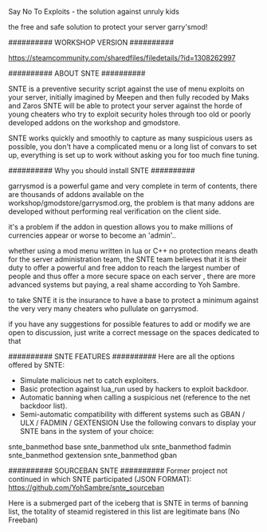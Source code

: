 Say No To Exploits - the solution against unruly kids

the free and safe solution to protect your server garry'smod!

##########
WORKSHOP VERSION
##########

https://steamcommunity.com/sharedfiles/filedetails/?id=1308262997

##########
ABOUT SNTE
##########

SNTE is a preventive security script against the use of menu exploits on your server, initially imagined by Meepen and then fully recoded by Maks and Zaros SNTE will be able to protect your server against the horde of young cheaters who try to exploit security holes through too old or poorly developed addons on the workshop and gmodstore.

SNTE works quickly and smoothly to capture as many suspicious users as possible, you don't have a complicated menu or a long list of convars to set up, everything is set up to work without asking you for too much fine tuning.

##########
Why you should install SNTE
##########

garrysmod is a powerful game and very complete in term of contents, there are thousands of addons available on the workshop/gmodstore/garrysmod.org, the problem is that many addons are developed without performing real verification on the client side.

it's a problem if the addon in question allows you to make millions of currencies appear or worse to become an 'admin'..

whether using a mod menu written in lua or C++ no protection means death for the server administration team, the SNTE team believes that it is their duty to offer a powerful and free addon to reach the largest number of people and thus offer a more secure space on each server , there are more advanced systems but paying, a real shame according to Yoh Sambre.

to take SNTE it is the insurance to have a base to protect a minimum against the very very many cheaters who pullulate on garrysmod.

if you have any suggestions for possible features to add or modify we are open to discussion, just write a correct message on the spaces dedicated to that

##########
SNTE FEATURES
##########
Here are all the options offered by SNTE:

- Simulate malicious net to catch exploiters.
- Basic protection against lua_run used by hackers to exploit backdoor.
- Automatic banning when calling a suspicious net (reference to the net backdoor list).
- Semi-automatic compatibility with different systems such as GBAN / ULX / FADMIN / GEXTENSION
Use the following convars to display your SNTE bans in the system of your choice:

snte_banmethod base
snte_banmethod ulx
snte_banmethod fadmin
snte_banmethod gextension
snte_banmethod gban

##########
SOURCEBAN SNTE
##########
Former project not continued in which SNTE participated (JSON FORMAT):
https://github.com/YohSambre/snte_sourceban

Here is a submerged part of the iceberg that is SNTE in terms of banning list, the totality of steamid registered in this list are legitimate bans (No Freeban)
